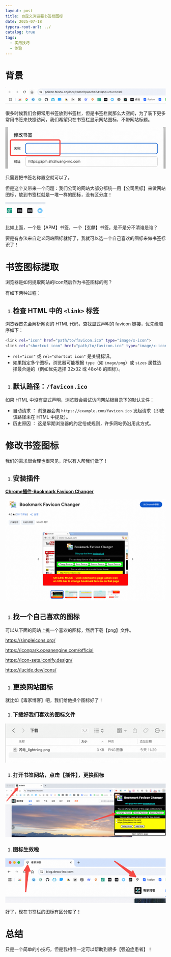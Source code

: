 ```yaml
---
layout: post
title: 自定义浏览器书签栏图标
date: 2025-07-18
typora-root-url: ../
catalog: true
tags:
  - 实用技巧
  - 体验
---
```


# 背景

![img](/img/2025-07-18-自定义浏览器书签栏图标/20250804213023438.png)

很多时候我们会把常用书签放到书签栏，但是书签栏就那么大空间，为了装下更多常用书签来快捷访问，我们希望只在书签栏显示网站图标，不带网站标题。

![img](/img/2025-07-18-自定义浏览器书签栏图标/20250804213023380.png)

只需要把书签名称置空就可以了。

但是这个又带来一个问题：我们公司的网站大部分都统一用【公司黑标】来做网站图标，放到书签栏就是一堆一样的图标，没有区分度！

![img](/img/2025-07-18-自定义浏览器书签栏图标/20250804213023317.png)

比如上面，一个是【APM】书签，一个【玄麟】书签。是不是分不清谁是谁？

要是有办法来自定义网站图标就好了，我就可以选一个自己喜欢的图标来做书签标识了！

# 书签图标提取

浏览器是如何提取网站的Icon然后作为书签图标的呢？

有如下两种过程：

1. ## **检查 HTML 中的** `<link>` **标签**

浏览器首先会解析网页的 HTML 代码，查找显式声明的 favicon 链接，优先级顺序如下：

```Bash
<link rel="icon" href="path/to/favicon.ico" type="image/x-icon">
<link rel="shortcut icon" href="path/to/favicon.ico" type="image/x-icon">
```

- `rel="icon"` 或 `rel="shortcut icon"` 是关键标识。
- 如果指定多个图标，浏览器可能根据 `type`（如 `image/png`）或 `sizes` 属性选择最合适的（例如优先选择 32x32 或 48x48 的图标）。

1. ## **默认路径：**`/favicon.ico`

如果 HTML 中没有显式声明，浏览器会尝试访问网站根目录下的默认文件：

- 自动请求 ： 浏览器会向 `https://example.com/favicon.ico` 发起请求（即使该路径未在 HTML 中提及）。
- 历史原因 ： 这是早期浏览器的约定俗成规则，许多网站仍沿用此方式。

# 修改书签图标

我们的需求很合理也很常见，所以有人帮我们做了！

1. ## 安装插件

**[Chrome插件-Bookmark Favicon Changer](https://chromewebstore.google.com/detail/bookmark-favicon-changer/acmfnomgphggonodopogfbmkneepfgnh)**

![img](/img/2025-07-18-自定义浏览器书签栏图标/20250804213023495.png)

1. ## 找一个自己喜欢的图标

可以从下面的网站上挑一个喜欢的图标，然后下载【png】文件。

https://simpleicons.org/

https://iconpark.oceanengine.com/official

https://icon-sets.iconify.design/

https://lucide.dev/icons/

1. ## 更换网站图标

就比如【毒家博客】吧，我们给他换个图标好了！

1. ### 下载好我们喜欢的图标文件

![img](/img/2025-07-18-自定义浏览器书签栏图标/20250804213023345.png)

1. ### 打开书签网站，点击【插件】，更换图标

![img](/img/2025-07-18-自定义浏览器书签栏图标/20250804213025380.png)

1. ### 图标生效啦

![img](/img/2025-07-18-自定义浏览器书签栏图标/20250804213023436.png)

好了，现在书签栏的图标有区分度了！

# 总结

只是一个简单的小技巧，但是我相信一定可以帮助到很多【强迫症患者】！
